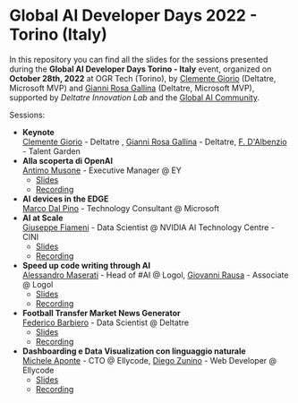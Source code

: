 # Global AI Developer Days 2022 - Torino (Italy)

In this repository you can find all the slides for the sessions presented during the **Global AI Developer Days Torino - Italy** event, organized on **October 28th, 2022** at OGR Tech (Torino), by [Clemente Giorio](https://www.linkedin.com/in/clemente-giorio-03a61811/) (Deltatre, Microsoft MVP)
and [Gianni Rosa Gallina](https://www.linkedin.com/in/gianni-rosa-gallina-b206a821/) (Deltatre, Microsoft MVP), supported by *Deltatre Innovation Lab* and the [Global AI Community](https://globalai.community/developer-days/).

Sessions:

- **Keynote**  
    [Clemente Giorio](https://www.linkedin.com/in/clemente-giorio-03a61811/) - Deltatre , [Gianni Rosa Gallina](https://www.linkedin.com/in/gianni-rosa-gallina-b206a821/) - Deltatre, [F. D'Albenzio](https://www.linkedin.com/in/federico-d%E2%80%99albenzio-a33356183/) - Talent Garden
- **Alla scoperta di OpenAI**  
    [Antimo Musone](https://www.linkedin.com/in/antimo-musone/) - Executive Manager @ EY
    - [Slides](./docs/Discovering%20AI%20and%20Deep%20Learning%20-%20EY.pdf)
    - [Recording](https://www.youtube.com/watch?v=5LvUBLys9hI) 
- **AI devices in the EDGE**  
    [Marco Dal Pino](https://www.linkedin.com/in/marcodalpino/) - Technology Consultant @ Microsoft
- **AI at Scale**  
    [Giuseppe Fiameni](https://www.linkedin.com/in/giuseppefiameni/) - Data Scientist @ NVIDIA AI Technology Centre - CINI
    - [Slides](./docs/AI%20at%20Scale%20-%20NVIDIA.pdf)
    - [Recording](https://www.youtube.com/watch?v=qt5Ud6-pkoc)
- **Speed up code writing through AI**  
    [Alessandro Maserati](https://www.linkedin.com/in/alessandromaserati/) - Head of #AI @ Logol, [Giovanni Rausa](https://www.linkedin.com/in/giovannirausa/) - Associate @ Logol
    - [Slides](./docs/Speed%20up%20code%20writing%20trough%20AI%20-%20Logol.pdf)
    - [Recording](https://www.youtube.com/watch?v=MIXHIBFR3fc)
- **Football Transfer Market News Generator**  
    [Federico Barbiero](https://www.linkedin.com/in/federico-barbiero-87374b171/) - Data Scientist @ Deltatre
    - [Slides](./docs/Football%20Transfer%20market%20News%20Generation%20-%20Deltatre.pdf)
    - [Recording](https://www.youtube.com/watch?v=FBknn7m6Cs4)
- **Dashboarding e Data Visualization con linguaggio naturale**  
    [Michele Aponte](https://www.linkedin.com/in/apomic80/) - CTO @ Ellycode, [Diego Zunino](https://www.linkedin.com/in/diego-zunino/) - Web Developer @ Ellycode
    - [Slides](./docs/Dashboarding%20e%20Data%20Visualization%20con%20il%20linguaggio%20naturale%20-%20EllyCode.pdf)
    - [Recording](https://www.youtube.com/watch?v=QYsVoUzdbWs)